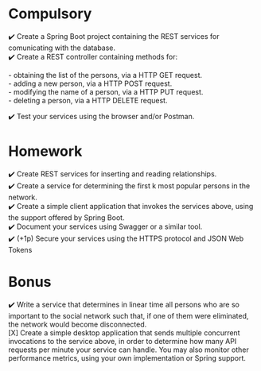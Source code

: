 
# Compulsory

✔️ Create a Spring Boot project containing the REST services 
for comunicating with the database. </br>
✔️ Create a REST controller containing methods for: </br>
<p>
- obtaining the list of the persons, via a HTTP GET request. </br>
- adding a new person, via a HTTP POST request. </br>
- modifying the name of a person, via a HTTP PUT request. </br>
- deleting a person, via a HTTP DELETE request. </br>
</p>
✔️ Test your services using the browser and/or Postman. </br>

# Homework
✔️ Create REST services for inserting and reading relationships. </br>
✔️ Create a service for determining the first k most popular persons in the network. </br>
✔️ Create a simple client application that invokes the services above, 
using the support offered by Spring Boot. </br>
✔️ Document your services using Swagger or a similar tool. </br>
✔️ (+1p) Secure your services using the HTTPS protocol and JSON Web Tokens </br>

# Bonus
✔️ Write a service that determines in linear time all 
persons who are so important to the social network such that,
if one of them were eliminated, the network would
become disconnected. </br>
[X] Create a simple desktop application that sends multiple concurrent invocations to the service above, in order to determine how many API requests per minute your service can handle.
You may also monitor other performance metrics, using your own implementation or Spring support.
